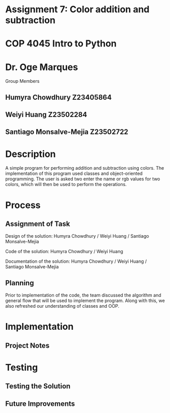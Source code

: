# Assignment 7: Color addition and subtraction
# COP 4045 Intro to Python
# Dr. Oge Marques
 Group Members
## Humyra Chowdhury Z23405864
## Weiyi Huang Z23502284
## Santiago Monsalve-Mejia Z23502722


# Description
A simple program for performing addition and subtraction using colors. The implementation of this program used classes and object-oriented programming. The user is asked two enter the name or rgb values for two colors, which will then be used to perform the operations.

# Process
## Assignment of Task
Design of the solution: Humyra Chowdhury / Weiyi Huang / Santiago Monsalve-Mejia

Code of the solution: Humyra Chowdhury / Weiyi Huang

Documentation of the solution: Humyra Chowdhury / Weiyi Huang / Santiago Monsalve-Mejia

## Planning
Prior to implementation of the code, the team discussed the algorithm and general flow that will be used to implement the program. Along with this, we also refreshed our understanding of classes and OOP.

# Implementation 
## Project Notes

# Testing
## Testing the Solution
## Future Improvements